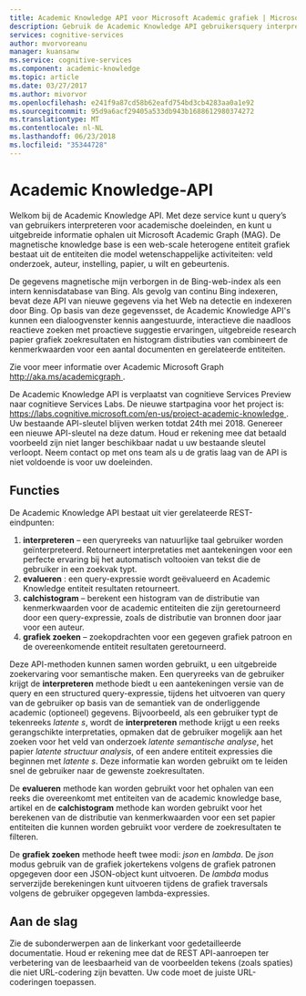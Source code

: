```yaml
---
title: Academic Knowledge API voor Microsoft Academic grafiek | Microsoft Docs
description: Gebruik de Academic Knowledge API gebruikersquery interpreteren en uitgebreide informatie ophalen van de grafiek Academic in cognitieve Microsoft-Services.
services: cognitive-services
author: mvorvoreanu
manager: kuansanw
ms.service: cognitive-services
ms.component: academic-knowledge
ms.topic: article
ms.date: 03/27/2017
ms.author: mivorvor
ms.openlocfilehash: e241f9a87cd58b62eafd754bd3cb4283aa0a1e92
ms.sourcegitcommit: 95d9a6acf29405a533db943b1688612980374272
ms.translationtype: MT
ms.contentlocale: nl-NL
ms.lasthandoff: 06/23/2018
ms.locfileid: "35344728"
---
```

# <a name="academic-knowledge-api"></a>Academic Knowledge-API

Welkom bij de Academic Knowledge API. Met deze service kunt u query’s van gebruikers interpreteren voor academische doeleinden, en kunt u uitgebreide informatie ophalen uit Microsoft Academic Graph (MAG). De magnetische knowledge base is een web-scale heterogene entiteit grafiek bestaat uit de entiteiten die model wetenschappelijke activiteiten: veld onderzoek, auteur, instelling, papier, u wilt en gebeurtenis. 

De gegevens magnetische mijn verborgen in de Bing-web-index als een intern kennisdatabase van Bing. Als gevolg van continu Bing indexeren, bevat deze API van nieuwe gegevens via het Web na detectie en indexeren door Bing. Op basis van deze gegevensset, de Academic Knowledge API's kunnen een dialoogvenster kennis aangestuurde, interactieve die naadloos reactieve zoeken met proactieve suggestie ervaringen, uitgebreide research papier grafiek zoekresultaten en histogram distributies van combineert de kenmerkwaarden voor een aantal documenten en gerelateerde entiteiten.

Zie voor meer informatie over Academic Microsoft Graph [ http://aka.ms/academicgraph ](http://aka.ms/academicgraph).

De Academic Knowledge API is verplaatst van cognitieve Services Preview naar cognitieve Services Labs. De nieuwe startpagina voor het project is: [ https://labs.cognitive.microsoft.com/en-us/project-academic-knowledge ](https://labs.cognitive.microsoft.com/en-us/project-academic-knowledge). Uw bestaande API-sleutel blijven werken totdat 24th mei 2018. Genereer een nieuwe API-sleutel na deze datum. Houd er rekening mee dat betaald voorbeeld zijn niet langer beschikbaar nadat u uw bestaande sleutel verloopt. Neem contact op met ons team als u de gratis laag van de API is niet voldoende is voor uw doeleinden. 

## <a name="features"></a>Functies
De Academic Knowledge API bestaat uit vier gerelateerde REST-eindpunten:  
  1. **interpreteren** – een queryreeks van natuurlijke taal gebruiker worden geïnterpreteerd. Retourneert interpretaties met aantekeningen voor een perfecte ervaring bij het automatisch voltooien van tekst die de gebruiker in een zoekvak typt.  
  2. **evalueren** : een query-expressie wordt geëvalueerd en Academic Knowledge entiteit resultaten retourneert.  
  3. **calchistogram** – berekent een histogram van de distributie van kenmerkwaarden voor de academic entiteiten die zijn geretourneerd door een query-expressie, zoals de distributie van bronnen door jaar voor een auteur.  
  4. **grafiek zoeken** – zoekopdrachten voor een gegeven grafiek patroon en de overeenkomende entiteit resultaten geretourneerd.

Deze API-methoden kunnen samen worden gebruikt, u een uitgebreide zoekervaring voor semantische maken. Een queryreeks van de gebruiker krijgt de **interpreteren** methode biedt u een aantekeningen versie van de query en een structured query-expressie, tijdens het uitvoeren van query van de gebruiker op basis van de semantiek van de onderliggende academic (optioneel) gegevens. Bijvoorbeeld, als een gebruiker typt de tekenreeks *latente s*, wordt de **interpreteren** methode krijgt u een reeks gerangschikte interpretaties, opmaken dat de gebruiker mogelijk aan het zoeken voor het veld van onderzoek  *latente semantische analyse*, het papier *latente structuur analysis*, of een andere entiteit expressies die beginnen met *latente s*. Deze informatie kan worden gebruikt om te leiden snel de gebruiker naar de gewenste zoekresultaten.

De **evalueren** methode kan worden gebruikt voor het ophalen van een reeks die overeenkomt met entiteiten van de academic knowledge base, artikel en de **calchistogram** methode kan worden gebruikt voor het berekenen van de distributie van kenmerkwaarden voor een set papier entiteiten die kunnen worden gebruikt voor verdere de zoekresultaten te filteren.        

De **grafiek zoeken** methode heeft twee modi: *json* en *lambda*. De *json* modus gebruik van de grafiek jokertekens volgens de grafiek patronen opgegeven door een JSON-object kunt uitvoeren. De *lambda* modus serverzijde berekeningen kunt uitvoeren tijdens de grafiek traversals volgens de gebruiker opgegeven lambda-expressies.

## <a name="getting-started"></a>Aan de slag 
Zie de subonderwerpen aan de linkerkant voor gedetailleerde documentatie.  Houd er rekening mee dat de REST API-aanroepen ter verbetering van de leesbaarheid van de voorbeelden tekens (zoals spaties) die niet URL-codering zijn bevatten.  Uw code moet de juiste URL-coderingen toepassen.
